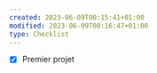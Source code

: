 ```yaml
---
created: 2023-06-09T00:15:41+01:00
modified: 2023-06-09T00:16:47+01:00
type: Checklist
---
```


- [x] Premier projet 
